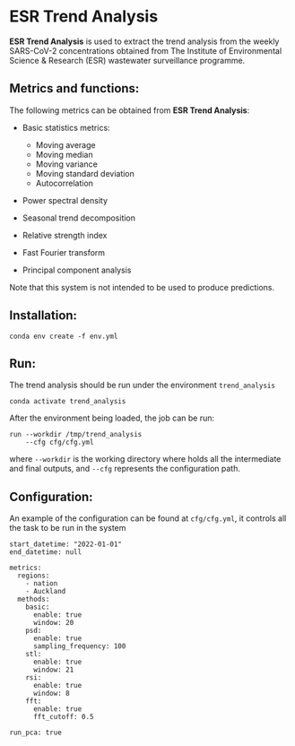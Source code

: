 # ESR Trend Analysis

**ESR Trend Analysis** is used to extract the trend analysis from the weekly SARS-CoV-2 concentrations obtained from The Institute of Environmental Science & Research (ESR) wastewater surveillance programme.

## Metrics and functions:
The following metrics can be obtained from **ESR Trend Analysis**:

 - Basic statistics metrics:
    - Moving average
    - Moving median
    - Moving variance
    - Moving standard deviation
    - Autocorrelation

 - Power spectral density
 - Seasonal trend decomposition
 - Relative strength index
 - Fast Fourier transform
 - Principal component analysis

Note that this system is not intended to be used to produce predictions.

## Installation:
```
conda env create -f env.yml
```

## Run:
The trend analysis should be run under the environment ``trend_analysis``
```
conda activate trend_analysis
```

After the environment being loaded, the job can be run:
```
run --workdir /tmp/trend_analysis
    --cfg cfg/cfg.yml
```
where ``--workdir`` is the working directory where holds all the intermediate and final outputs, and ``--cfg`` represents the configuration path.

## Configuration:
An example of the configuration can be found at ``cfg/cfg.yml``, it controls all the task to be run in the system

```
start_datetime: "2022-01-01"
end_datetime: null

metrics:
  regions:
    - nation
    - Auckland
  methods:
    basic:
      enable: true
      window: 20
    psd:
      enable: true
      sampling_frequency: 100
    stl:
      enable: true
      window: 21
    rsi:
      enable: true
      window: 8
    fft:
      enable: true
      fft_cutoff: 0.5

run_pca: true
```



